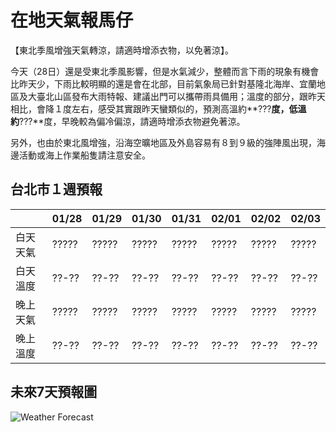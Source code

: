 在地天氣報馬仔
==============

【東北季風增強天氣轉涼，請適時增添衣物，以免著涼】。

今天（28日）還是受東北季風影響，但是水氣減少，整體而言下雨的現象有機會比昨天少，下雨比較明顯的還是會在北部，目前氣象局已針對基隆北海岸、宜蘭地區及大臺北山區發布大雨特報、建議出門可以攜帶雨具備用；溫度的部分，跟昨天相比，會降１度左右，感受其實跟昨天蠻類似的，預測高溫約**???**度，低溫約**???**度，早晚較為偏冷偏涼，請適時增添衣物避免著涼。

另外，也由於東北風增強，沿海空曠地區及外島容易有８到９級的強陣風出現，海邊活動或海上作業船隻請注意安全。

台北市１週預報
--------------

<table>
<thead>
<tr class="header">
<th align="left"></th>
<th align="left">01/28</th>
<th align="left">01/29</th>
<th align="left">01/30</th>
<th align="left">01/31</th>
<th align="left">02/01</th>
<th align="left">02/02</th>
<th align="left">02/03</th>
</tr>
</thead>
<tbody>
<tr class="odd">
<td align="left">白天天氣</td>
<td align="left">?????</td>
<td align="left">?????</td>
<td align="left">?????</td>
<td align="left">?????</td>
<td align="left">?????</td>
<td align="left">?????</td>
<td align="left">?????</td>
</tr>
<tr class="even">
<td align="left">白天溫度</td>
<td align="left">??-??</td>
<td align="left">??-??</td>
<td align="left">??-??</td>
<td align="left">??-??</td>
<td align="left">??-??</td>
<td align="left">??-??</td>
<td align="left">??-??</td>
</tr>
<tr class="odd">
<td align="left">晚上天氣</td>
<td align="left">?????</td>
<td align="left">?????</td>
<td align="left">?????</td>
<td align="left">?????</td>
<td align="left">?????</td>
<td align="left">?????</td>
<td align="left">?????</td>
</tr>
<tr class="even">
<td align="left">晚上溫度</td>
<td align="left">??-??</td>
<td align="left">??-??</td>
<td align="left">??-??</td>
<td align="left">??-??</td>
<td align="left">??-??</td>
<td align="left">??-??</td>
<td align="left">??-??</td>
</tr>
</tbody>
</table>

未來7天預報圖
-------------

![Weather
Forecast](https://raw.githubusercontent.com/dspim/a1-basic-data-analysis-course/master/data/WeatherForecastNull.png)

